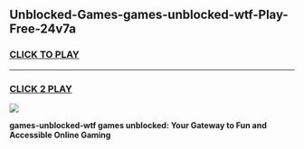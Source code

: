 
## Unblocked-Games-games-unblocked-wtf-Play-Free-24v7a
<h3>
<a href="https://premium76.site?title=games-unblocked-wtf&ref=15A">CLICK TO PLAY</a></h3>
<hr>

<h3>
<a href="https://premium76.site?title=games-unblocked-wtf&ref=15A">CLICK 2 PLAY</a>
  
</h3>

<a href="https://premium76.site?title=games-unblocked-wtf&ref=15A"><img src="https://clearcache.store/games.png"></a>


**games-unblocked-wtf games unblocked: Your Gateway to Fun and Accessible Online Gaming**
